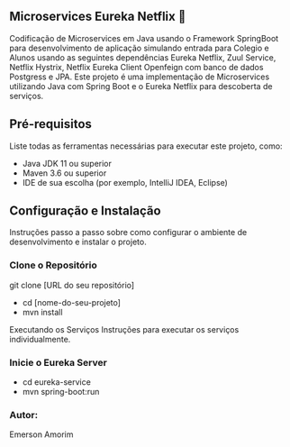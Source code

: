 ## Microservices Eureka Netflix 🚀 

Codificação de Microservices em Java usando o Framework SpringBoot para desenvolvimento de aplicação simulando entrada para Colegio e Alunos usando as seguintes dependências Eureka Netflix, Zuul Service, Netflix Hystrix, Netflix Eureka Client Openfeign com banco de dados Postgress e JPA. Este projeto é uma implementação de Microservices utilizando Java com Spring Boot e o Eureka Netflix para descoberta de serviços.

## Pré-requisitos

Liste todas as ferramentas necessárias para executar este projeto, como:

- Java JDK 11 ou superior
- Maven 3.6 ou superior
- IDE de sua escolha (por exemplo, IntelliJ IDEA, Eclipse)

## Configuração e Instalação

Instruções passo a passo sobre como configurar o ambiente de desenvolvimento e instalar o projeto.

### Clone o Repositório

git clone [URL do seu repositório]

- cd [nome-do-seu-projeto]
- mvn install

Executando os Serviços
Instruções para executar os serviços individualmente.

### Inicie o Eureka Server

- cd eureka-service
- mvn spring-boot:run


### Autor:
Emerson Amorim
